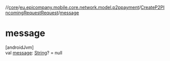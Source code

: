 //[core](../../../index.md)/[eu.epicompany.mobile.core.network.model.p2ppayment](../index.md)/[CreateP2PIncomingRequestRequest](index.md)/[message](message.md)

# message

[androidJvm]\
val [message](message.md): [String](https://kotlinlang.org/api/latest/jvm/stdlib/kotlin/-string/index.html)? = null
